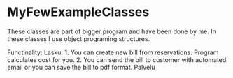 # MyFewExampleClasses
These classes are part of bigger program and have been done by me. In these classes I use object programing structures.  

Functinality:
  Lasku:  1. You can create new bill from reservations. Program calculates cost for you. 
          2. You can send the bill to customer with automated email or you can save the bill to pdf format.
  Palvelu
